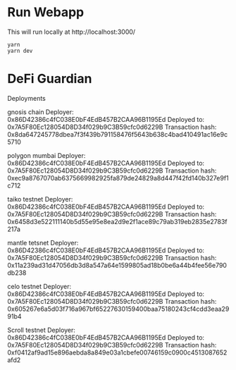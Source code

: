 # Run Webapp

This will run locally at http://localhost:3000/
```
yarn
yarn dev
```


# DeFi Guardian

Deployments

gnosis chain
Deployer: 0x86D42386c4fC038E0bF4EdB457B2CAA96B1195Ed
Deployed to: 0x7A5F80Ec128054D8D34f029b9C3B59cfc0d6229B
Transaction hash: 0x8da647245778dbea7f3f439b791158476f5643b638c4bad410491ac16e9c5710

polygon mumbai
Deployer: 0x86D42386c4fC038E0bF4EdB457B2CAA96B1195Ed
Deployed to: 0x7A5F80Ec128054D8D34f029b9C3B59cfc0d6229B
Transaction hash: 0xec9a8767070ab6375669982925fa879de24829a8d447f42fd140b327e9f1c712


taiko testnet
Deployer: 0x86D42386c4fC038E0bF4EdB457B2CAA96B1195Ed
Deployed to: 0x7A5F80Ec128054D8D34f029b9C3B59cfc0d6229B
Transaction hash: 0x6458d3e522111140b5d55e95e8ea2d9e2f1ace89c79ab319eb2835e2783f217a

mantle tetsnet
Deployer: 0x86D42386c4fC038E0bF4EdB457B2CAA96B1195Ed
Deployed to: 0x7A5F80Ec128054D8D34f029b9C3B59cfc0d6229B
Transaction hash: 0x11a239ad31d47056db3d8a547a64e1599805ad18b0be6a44b4fee56e790db238

celo testnet
Deployer: 0x86D42386c4fC038E0bF4EdB457B2CAA96B1195Ed
Deployed to: 0x7A5F80Ec128054D8D34f029b9C3B59cfc0d6229B
Transaction hash: 0x605267e6a5d03f716a967bf65227630159400baa75180243cf4cdd3eaa2991b4

Scroll testnet
Deployer: 0x86D42386c4fC038E0bF4EdB457B2CAA96B1195Ed
Deployed to: 0x7A5F80Ec128054D8D34f029b9C3B59cfc0d6229B
Transaction hash: 0xf0412af9ad15e896aebda8a849e03a1cbefe00746159c0900c4513087652afd2


